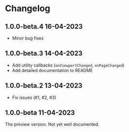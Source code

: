 # Changelog

## 1.0.0-beta.4 16-04-2023

- Minor bug fixes

## 1.0.0-beta.3 14-04-2023

- Add utility callbacks (`onViewportChanged`, `onPageChanged`)
- Add detailed documentation to README

## 1.0.0-beta.2 13-04-2023

- Fix issues (#1, #2, #3)

## 1.0.0-beta 11-04-2023

The preview version. Not yet well documented.
